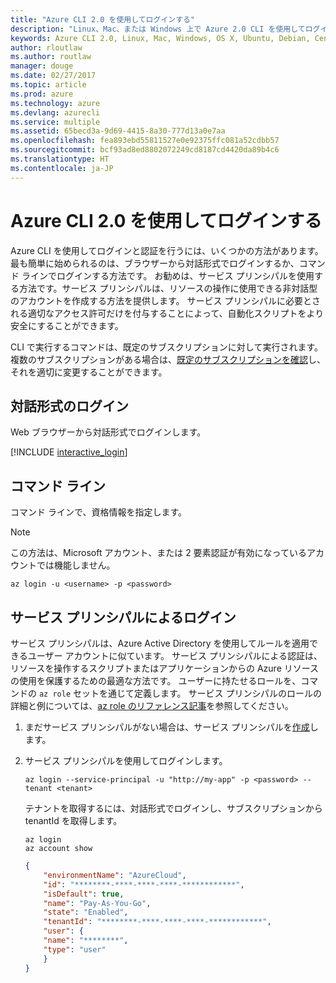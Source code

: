 ```yaml
---
title: "Azure CLI 2.0 を使用してログインする"
description: "Linux、Mac、または Windows 上で Azure 2.0 CLI を使用してログインします。"
keywords: Azure CLI 2.0, Linux, Mac, Windows, OS X, Ubuntu, Debian, CentOS, RHEL, SUSE, CoreOS, Docker, Windows, Python, PIP
author: rloutlaw
ms.author: routlaw
manager: douge
ms.date: 02/27/2017
ms.topic: article
ms.prod: azure
ms.technology: azure
ms.devlang: azurecli
ms.service: multiple
ms.assetid: 65becd3a-9d69-4415-8a30-777d13a0e7aa
ms.openlocfilehash: fea893ebd55811527e0e92375ffc081a52cdbb57
ms.sourcegitcommit: bcf93ad8ed8802072249cd8187cd4420da89b4c6
ms.translationtype: HT
ms.contentlocale: ja-JP
---
```

# <a name="log-in-with-azure-cli-20"></a>Azure CLI 2.0 を使用してログインする

Azure CLI を使用してログインと認証を行うには、いくつかの方法があります。 最も簡単に始められるのは、ブラウザーから対話形式でログインするか、コマンド ラインでログインする方法です。 お勧めは、サービス プリンシパルを使用する方法です。サービス プリンシパルは、リソースの操作に使用できる非対話型のアカウントを作成する方法を提供します。 サービス プリンシパルに必要とされる適切なアクセス許可だけを付与することによって、自動化スクリプトをより安全にすることができます。

CLI で実行するコマンドは、既定のサブスクリプションに対して実行されます。  複数のサブスクリプションがある場合は、[既定のサブスクリプションを確認](manage-azure-subscriptions-azure-cli.md)し、それを適切に変更することができます。

## <a name="interactive-log-in"></a>対話形式のログイン

Web ブラウザーから対話形式でログインします。

[!INCLUDE [interactive_login](includes/interactive-login.md)]

## <a name="command-line"></a>コマンド ライン

コマンド ラインで、資格情報を指定します。

> [!Note]
> この方法は、Microsoft アカウント、または 2 要素認証が有効になっているアカウントでは機能しません。

```azurecli
az login -u <username> -p <password>
```

## <a name="logging-in-with-a-service-principal"></a>サービス プリンシパルによるログイン

サービス プリンシパルは、Azure Active Directory を使用してルールを適用できるユーザー アカウントに似ています。
サービス プリンシパルによる認証は、リソースを操作するスクリプトまたはアプリケーションからの Azure リソースの使用を保護するための最適な方法です。
ユーザーに持たせるロールを、コマンドの `az role` セットを通じて定義します。
サービス プリンシパルのロールの詳細と例については、[az role のリファレンス記事](https://docs.microsoft.com/cli/azure/role.md)を参照してください。

1. まだサービス プリンシパルがない場合は、サービス プリンシパルを[作成](create-an-azure-service-principal-azure-cli.md)します。

1. サービス プリンシパルを使用してログインします。

   ```azurecli
   az login --service-principal -u "http://my-app" -p <password> --tenant <tenant>
   ```

   テナントを取得するには、対話形式でログインし、サブスクリプションから tenantId を取得します。

   ```azurecli
   az login
   az account show
   ```

   ```json
   {
       "environmentName": "AzureCloud",
       "id": "********-****-****-****-************",
       "isDefault": true,
       "name": "Pay-As-You-Go",
       "state": "Enabled",
       "tenantId": "********-****-****-****-************",
       "user": {
       "name": "********",
       "type": "user"
       }
   }
   ```
